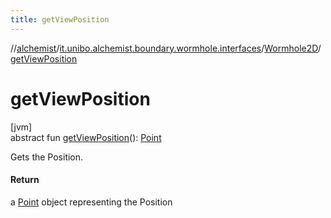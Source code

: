 ```yaml
---
title: getViewPosition
---
```

//[alchemist](../../../index.html)/[it.unibo.alchemist.boundary.wormhole.interfaces](../index.html)/[Wormhole2D](index.html)/[getViewPosition](get-view-position.html)



# getViewPosition



[jvm]\
abstract fun [getViewPosition](get-view-position.html)(): [Point](https://docs.oracle.com/javase/8/docs/api/java/awt/Point.html)



Gets the Position.



#### Return



a [Point](https://docs.oracle.com/javase/8/docs/api/java/awt/Point.html) object representing the Position




